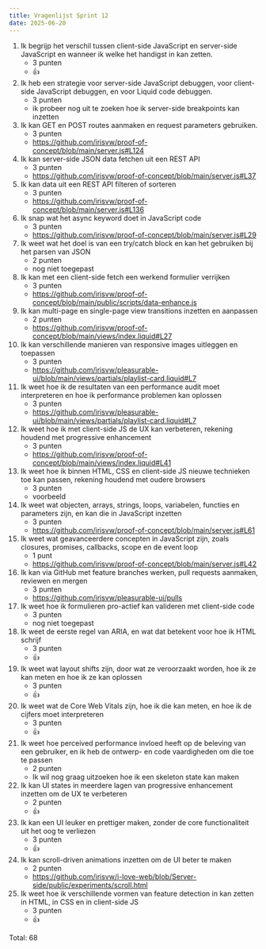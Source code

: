```yaml
---
title: Vragenlijst Sprint 12
date: 2025-06-20
---
```


1. Ik begrijp het verschil tussen client-side JavaScript en server-side JavaScript en wanneer ik welke het handigst in kan zetten.
    - 3 punten
    - 👍
2. Ik heb een strategie voor server-side JavaScript debuggen, voor client-side JavaScript debuggen, en voor Liquid code debuggen.
    - 3 punten
    - ik probeer nog uit te zoeken hoe ik server-side breakpoints kan inzetten
3. Ik kan GET en POST routes aanmaken en request parameters gebruiken.
    - 3 punten
    - https://github.com/irisvw/proof-of-concept/blob/main/server.js#L124
4. Ik kan server-side JSON data fetchen uit een REST API
    - 3 punten
    - https://github.com/irisvw/proof-of-concept/blob/main/server.js#L37
5. Ik kan data uit een REST API filteren of sorteren
    - 3 punten
    - https://github.com/irisvw/proof-of-concept/blob/main/server.js#L136
6. Ik snap wat het async keyword doet in JavaScript code
    - 3 punten
    - https://github.com/irisvw/proof-of-concept/blob/main/server.js#L29
7. Ik weet wat het doel is van een try/catch block en kan het gebruiken bij het parsen van JSON
    - 2 punten
    - nog niet toegepast
8. Ik kan met een client-side fetch een werkend formulier verrijken
    - 3 punten
    - https://github.com/irisvw/proof-of-concept/blob/main/public/scripts/data-enhance.js
9. Ik kan multi-page en single-page view transitions inzetten en aanpassen
    - 2 punten
    - https://github.com/irisvw/proof-of-concept/blob/main/views/index.liquid#L27
10. Ik kan verschillende manieren van responsive images uitleggen en toepassen
    - 3 punten
    - https://github.com/irisvw/pleasurable-ui/blob/main/views/partials/playlist-card.liquid#L7
11. Ik weet hoe ik de resultaten van een performance audit moet interpreteren en hoe ik performance problemen kan oplossen
    - 3 punten
    - https://github.com/irisvw/pleasurable-ui/blob/main/views/partials/playlist-card.liquid#L7
12. Ik weet hoe ik met client-side JS de UX kan verbeteren, rekening houdend met progressive enhancement
    - 3 punten
    - https://github.com/irisvw/proof-of-concept/blob/main/views/index.liquid#L41
13. Ik weet hoe ik binnen HTML, CSS en client-side JS nieuwe technieken toe kan passen, rekening houdend met oudere browsers
    - 3 punten
    - voorbeeld
14. Ik weet wat objecten, arrays, strings, loops, variabelen, functies en parameters zijn, en kan die in JavaScript inzetten
    - 3 punten
    - https://github.com/irisvw/proof-of-concept/blob/main/server.js#L61
15. Ik weet wat geavanceerdere concepten in JavaScript zijn, zoals closures, promises, callbacks, scope en de event loop
    - 1 punt
    - https://github.com/irisvw/proof-of-concept/blob/main/server.js#L42
16. Ik kan via GitHub met feature branches werken, pull requests aanmaken, reviewen en mergen
    - 3 punten
    - https://github.com/irisvw/pleasurable-ui/pulls
17. Ik weet hoe ik formulieren pro-actief kan valideren met client-side code
    - 3 punten
    - nog niet toegepast
18. Ik weet de eerste regel van ARIA, en wat dat betekent voor hoe ik HTML schrijf
    - 3 punten
    - 👍
19. Ik weet wat layout shifts zijn, door wat ze veroorzaakt worden, hoe ik ze kan meten en hoe ik ze kan oplossen
    - 3 punten
    - 👍
20. Ik weet wat de Core Web Vitals zijn, hoe ik die kan meten, en hoe ik de cijfers moet interpreteren
    - 3 punten
    - 👍
21. Ik weet hoe perceived performance invloed heeft op de beleving van een gebruiker, en ik heb de ontwerp- en code vaardigheden om die toe te passen
    - 2 punten
    - Ik wil nog graag uitzoeken hoe ik een skeleton state kan maken
22. Ik kan UI states in meerdere lagen van progressive enhancement inzetten om de UX te verbeteren
    - 2 punten
    - 👍
23. Ik kan een UI leuker en prettiger maken, zonder de core functionaliteit uit het oog te verliezen
    - 3 punten  
    - 👍
24. Ik kan scroll-driven animations inzetten om de UI beter te maken
    - 2 punten
    - https://github.com/irisvw/i-love-web/blob/Server-side/public/experiments/scroll.html
25. Ik weet hoe ik verschillende vormen van feature detection in kan zetten in HTML, in CSS en in client-side JS
    - 3 punten
    - 👍

Total: 68